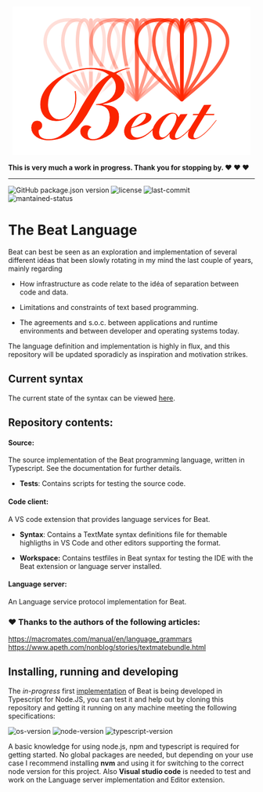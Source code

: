 <p align="center"><img src="./documentation/files/beat_logo.png" /></p>

**This is very much a work in progress. Thank you for stopping by. ♥ ♥ ♥**

---
![GitHub package.json version](https://img.shields.io/github/package-json/v/lyret/beat)
![license](https://img.shields.io/github/license/lyret/beat.svg)
![last-commit](https://img.shields.io/github/last-commit/lyret/beat.svg)
![mantained-status](https://img.shields.io/maintenance/yes/2019)


# The Beat Language

Beat can best be seen as an exploration and implementation of several different idéas that been slowly rotating in my mind the last couple of years, mainly regarding

* How infrastructure as code relate to the idéa of separation between code and data.

* Limitations and constraints of text based programming.

* The agreements and s.o.c. between applications and runtime environments and between developer and operating systems today.

The language definition and implementation is highly in flux, and this repository will be updated sporadicly as inspiration and motivation strikes. 

## Current syntax

The current state of the syntax can be viewed [here](`beat/documentation/files/current_syntax.html).

## Repository contents:

#### Source:
The source implementation of the Beat programming language, written in Typescript. See the documentation for further details.

 - **Tests**: Contains scripts for testing the source code.

#### **Code client**:
A VS code extension that provides language services for Beat.

 - **Syntax**:
Contains a TextMate syntax definitions file for themable highligths in VS Code and other editors
supporting the format.

 - **Workspace:**
 Contains testfiles in Beat syntax for testing the IDE with the Beat extension or language server installed.

#### Language server:
An Language service protocol implementation for Beat.


### ♥ Thanks to the authors of the following articles:
https://macromates.com/manual/en/language_grammars
https://www.apeth.com/nonblog/stories/textmatebundle.html


## Installing, running and developing

The _in-progress_ first [implementation](beat/source) of Beat is being developed in Typescript for Node.JS, you can test it and help out by cloning this repository and getting it running on any machine meeting the following specifications:

![os-version](https://img.shields.io/badge/os%20-mac|windows|linux-lightgray)
![node-version](https://img.shields.io/badge/node%20-v10.11.0-brightgreen)
![typescript-version](https://img.shields.io/badge/typescript-3.1.1-blue)

A basic knowledge for using node.js, npm and typescript is required for getting started. No global packages are needed, but depending on your use case I recommend installing **nvm** and using it for switching to the correct node version for this project. Also **Visual studio code** is needed to test and work on the Language server implementation and Editor extension.